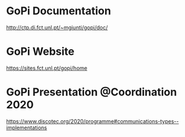# GoPi Documentation

http://ctp.di.fct.unl.pt/~mgiunti/gopi/doc/

# GoPi Website

https://sites.fct.unl.pt/gopi/home

# GoPi Presentation @Coordination 2020

https://www.discotec.org/2020/programme#communications-types--implementations
